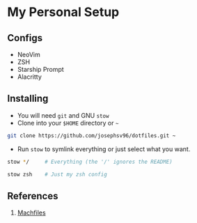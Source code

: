 # My Personal Setup

## Configs

- NeoVim
- ZSH
- Starship Prompt
- Alacritty

## Installing

- You will need `git` and GNU `stow`
- Clone into your `$HOME` directory or `~`

```bash
git clone https://github.com/josephsv96/dotfiles.git ~
```

- Run `stow` to symlink everything or just select what you want.

```bash
stow */     # Everything (the '/' ignores the README)
```

```bash
stow zsh    # Just my zsh config
```

## References

1. [Machfiles](https://github.com/ChristianChiarulli/Machfiles)
